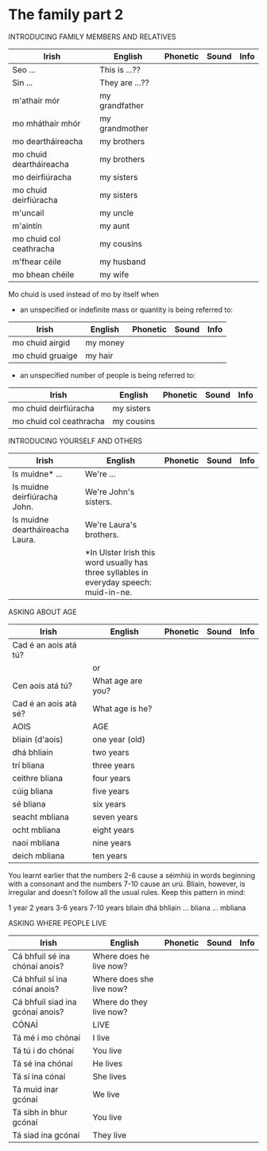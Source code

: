 # The family part 2

INTRODUCING FAMILY MEMBERS AND RELATIVES

|Irish|English|Phonetic|Sound|Info|
|------|-------|--------|-----|----|
|Seo ... |This is ...??
|Sin ... |They are ...??
|m'athair mór |my grandfather
|mo mháthair mhór |my grandmother
|mo deartháireacha |my brothers
|mo chuid deartháireacha |my brothers
|mo deirfiúracha |my sisters
|mo chuid deirfiúracha |my sisters
|m'uncail |my uncle
|m'aintín |my aunt
|mo chuid col ceathracha |my cousins
|m'fhear céile	|my husband
|mo bhean chéile|my wife

Mo chuid is used instead of mo by itself when
- an unspecified or indefinite mass or quantity is being referred to:

|Irish|English|Phonetic|Sound|Info|
|------|-------|--------|-----|----|
|mo chuid airgid	|my money
|mo chuid gruaige	|my hair

- an unspecified number of people is being referred to:

|Irish|English|Phonetic|Sound|Info|
|------|-------|--------|-----|----|
|mo chuid deirfiúracha	|my sisters
|mo chuid col ceathracha	|my cousins


INTRODUCING YOURSELF AND OTHERS

|Irish|English|Phonetic|Sound|Info|
|------|-------|--------|-----|----|
|Is muidne* ... |We're ...
|Is muidne deirfiúracha John. |We're John's sisters.
|Is muidne deartháireacha Laura. |We're Laura's brothers.
||*In Ulster Irish this word usually has three syllables in everyday speech: muid-in-ne.


ASKING ABOUT AGE


|Irish|English|Phonetic|Sound|Info|
|------|-------|--------|-----|----|
|Cad é an aois atá tú?
||or
|Cen aois atá tú? |What age are you?
|Cad é an aois atá sé? |What age is he?
|AOIS |AGE
|bliain (d'aois)	|one year (old)
|dhá bhliain	|two years
|trí bliana	|three years
|ceithre bliana	|four years
|cúig bliana	|five years
|sé bliana	|six years
|seacht mbliana	|seven years
|ocht mbliana	|eight years
|naoi mbliana	|nine years
|deich mbliana	|ten years

You learnt earlier that the numbers 2-6 cause a séimhiú in words beginning with a consonant and the numbers 7-10 cause an urú. Bliain, however, is irregular and doesn't follow all the usual rules. Keep this pattern in mind:

1 year	2 years	3-6 years	7-10 years
bliain	dhá bhliain	... bliana	... mbliana

ASKING WHERE PEOPLE LIVE

|Irish|English|Phonetic|Sound|Info|
|------|-------|--------|-----|----|
|Cá bhfuil sé ina chónaí anois? |Where does he live now?
|Cá bhfuil sí ina cónaí anois? |Where does she live now?
|Cá bhfuil siad ina gcónaí anois? |Where do they live now?
|CÓNAÍ	|LIVE
|Tá mé i mo chónaí	|I live
|Tá tú i do chónaí	|You live
|Tá sé ina chónaí	|He lives
|Tá sí ina cónaí	|She lives
|Tá muid inar gcónaí	|We live
|Tá sibh in bhur gcónaí	|You live
|Tá siad ina gcónaí	|They live